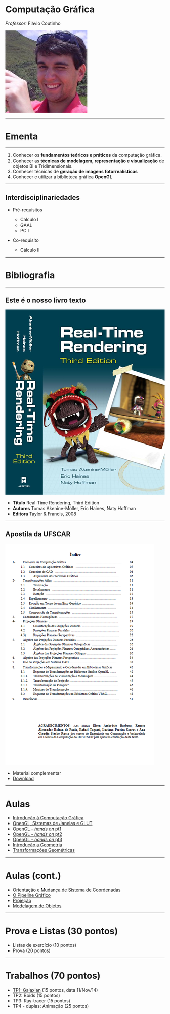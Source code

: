 # Computação Gráfica
*Professor:* Flávio Coutinho

<img class="page-author-picture" src="images/flavio-avatar.jpg">

---

# Ementa

---

1. Conhecer os **fundamentos teóricos e práticos** da computação gráfica.
1. Conhecer as **técnicas de modelagem, representação e visualização** de objetos Bi
e Tridimensionais.
1. Conhecer técnicas de **geração de imagens fotorrealísticas**
1. Conhecer e utilizar a biblioteca gráfica **OpenGL**

---
## Interdisciplinariedades

- Pré-requisitos
  - Cálculo I
  - GAAL
  - PC I

- Co-requisito
  - Cálculo II

---
# Bibliografia

---
## Este é o nosso **livro texto**

<div class="book-cover-container">
  <img class="book-cover" src="images/rtr3.jpg">
  <div class="book-left"></div>
</div>

- **Título**	Real-Time Rendering, Third Edition
- **Autores**	Tomas Akenine-Möller, Eric Haines, Naty Hoffman
- **Editora**	Taylor & Francis, 2008

---
## Apostila da UFSCAR

<div class="book-cover-container">
  <img class="book-cover" src="images/apostila-ufscar-thumb.png">
  <div class="book-left book-light"></div>
</div>

- Material complementar
- [Download](https://drive.google.com/file/d/0B6-KCjtlxaKIY21UOWxBTEp4VTA/edit?usp=sharing)

---
# Aulas

- [Introdução à Computação Gráfica](classes/intro/)
- [OpenGL, Sistemas de Janelas e GLUT](classes/opengl/)
- [OpenGL - _hands on_ pt1](classes/opengl-handson/)
- [OpenGL - _hands on_ pt2](classes/opengl-handson2/)
- [OpenGL - _hands on_ pt3](classes/opengl-handson3/)
- [Introdução a Geometria](classes/geometry/)
- [Transformações Geométricas](classes/transforms)

---
# Aulas (cont.)

- [Orientação e Mudança de Sistema de Coordenadas](classes/baseorientation/)
- [O Pipeline Gráfico](classes/pipeline)
- [Projeção](classes/projection)
- [Modelagem de Objetos](classes/modeling)
---
# Prova e Listas (30 pontos)

- Listas de exercício (10 pontos)
- Prova (20 pontos)

---
# Trabalhos (70 pontos)

- [TP1: Galaxian][tp1] (15 pontos, data 11/Nov/14)
- TP2: Boids (15 pontos)
- TP3: Ray-tracer (15 pontos)
- TP4 - duplas: Animação (25 pontos)

[tp1]: https://github.com/fegemo/cefet-cg/tree/master/src/assignments/tp1#trabalho-pr%C3%A1tico-1---galaxian

